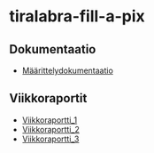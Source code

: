 # tiralabra-fill-a-pix

## Dokumentaatio
- [Määrittelydokumentaatio](dokumentaatio/maarittelydokumentti.md)

## Viikkoraportit
- [Viikkoraportti_1](dokumentaatio/viikkoraportit/viikkoraportti-1.md)
- [Viikkoraportti_2](dokumentaatio/viikkoraportit/viikkoraportti-2.md)
- [Viikkoraportti_3](dokumentaatio/viikkoraportit/viikkoraportti-3.md)